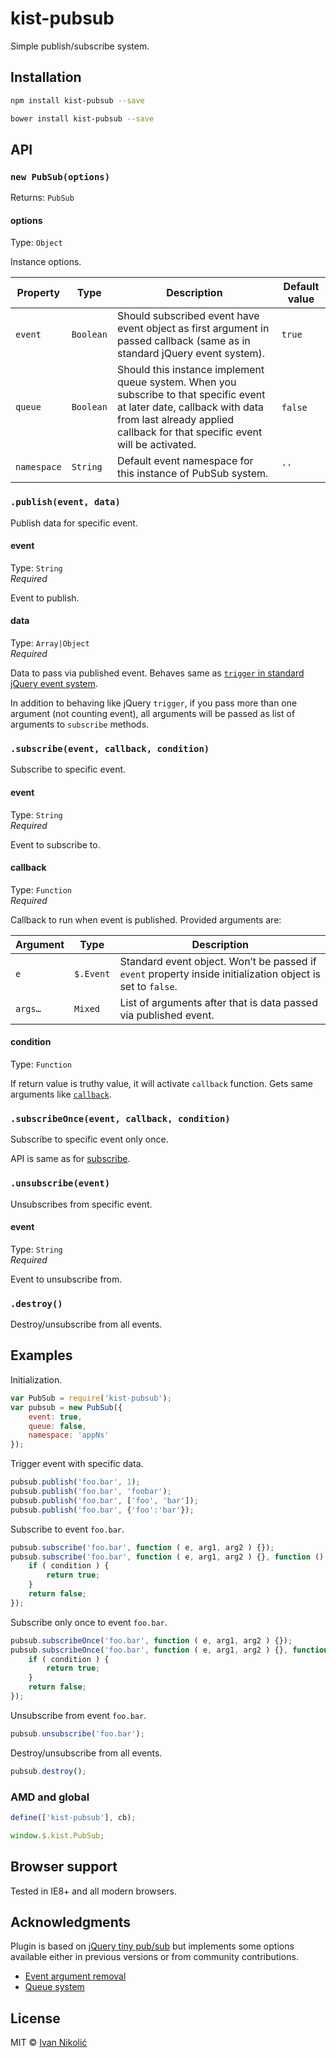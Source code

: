 # kist-pubsub

Simple publish/subscribe system.

## Installation

```sh
npm install kist-pubsub --save

bower install kist-pubsub --save
```

## API

### `new PubSub(options)`

Returns: `PubSub`

#### options

Type: `Object`

Instance options.

| Property | Type | Description | Default value |
| --- | --- | --- | --- |
| `event` | `Boolean` | Should subscribed event have event object as first argument in passed callback (same as in standard jQuery event system). | `true` |
| `queue` | `Boolean` | Should this instance implement queue system. When you subscribe to that specific event at later date, callback with data from last already applied callback for that specific event will be activated. | `false` |
| `namespace` | `String` | Default event namespace for this instance of PubSub system. | `''` |

### `.publish(event, data)`

Publish data for specific event.

#### event

Type: `String`  
*Required*

Event to publish.

#### data

Type: `Array|Object`  
*Required*

Data to pass via published event. Behaves same as [`trigger` in standard jQuery event system](http://api.jquery.com/trigger/#trigger-event-extraParameters).

In addition to behaving like jQuery `trigger`, if you pass more than one argument (not counting event), all arguments will be passed as list of arguments to `subscribe` methods.

### `.subscribe(event, callback, condition)`

Subscribe to specific event.

#### event

Type: `String`  
*Required*

Event to subscribe to.

#### callback

Type: `Function`  
*Required*

Callback to run when event is published. Provided arguments are:

| Argument | Type | Description |
| --- | --- | --- |
| `e` | `$.Event` | Standard event object. Won’t be passed if `event` property inside initialization object is set to `false`. |
| `args…` | `Mixed` | List of arguments after that is data passed via published event. |

#### condition

Type: `Function`

If return value is truthy value, it will activate `callback` function. Gets same arguments like [`callback`](#callback).

### `.subscribeOnce(event, callback, condition)`

Subscribe to specific event only once.

API is same as for [subscribe](#subscribe).

### `.unsubscribe(event)`

Unsubscribes from specific event.

#### event

Type: `String`  
*Required*

Event to unsubscribe from.

### `.destroy()`

Destroy/unsubscribe from all events.

## Examples

Initialization.

```js
var PubSub = require('kist-pubsub');
var pubsub = new PubSub({
	event: true,
	queue: false,
	namespace: 'appNs'
});
```

Trigger event with specific data.

```js
pubsub.publish('foo.bar', 1);
pubsub.publish('foo.bar', 'foobar');
pubsub.publish('foo.bar', ['foo', 'bar']);
pubsub.publish('foo.bar', {'foo':'bar'});
```

Subscribe to event `foo.bar`.

```js
pubsub.subscribe('foo.bar', function ( e, arg1, arg2 ) {});
pubsub.subscribe('foo.bar', function ( e, arg1, arg2 ) {}, function () {
	if ( condition ) {
		return true;
	}
	return false;
});
```

Subscribe only once to event `foo.bar`.

```js
pubsub.subscribeOnce('foo.bar', function ( e, arg1, arg2 ) {});
pubsub.subscribeOnce('foo.bar', function ( e, arg1, arg2 ) {}, function () {
	if ( condition ) {
		return true;
	}
	return false;
});
```

Unsubscribe from event `foo.bar`.

```js
pubsub.unsubscribe('foo.bar');
```

Destroy/unsubscribe from all events.

```js
pubsub.destroy();
```

### AMD and global

```js
define(['kist-pubsub'], cb);

window.$.kist.PubSub;
```

## Browser support

Tested in IE8+ and all modern browsers.

## Acknowledgments

Plugin is based on [jQuery tiny pub/sub](https://github.com/cowboy/jquery-tiny-pubsub) but implements some options available either in previous versions or from community contributions.

* [Event argument removal](https://gist.github.com/661855/2c518edd29b744d04bff55ec9a2a5d12afe41595)
* [Queue system](https://gist.github.com/661855/2c518edd29b744d04bff55ec9a2a5d12afe41595#comment-586453)

## License

MIT © [Ivan Nikolić](http://ivannikolic.com)
